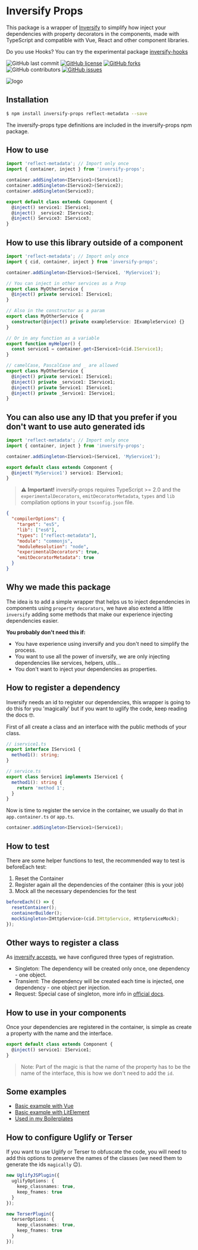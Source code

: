 # Inversify Props

This package is a wrapper of [Inversify](https://github.com/inversify) to simplify how inject your dependencies with property decorators in the components, made with TypeScript and compatible with Vue, React and other component libraries.

Do you use Hooks? You can try the experimental package [inversify-hooks](https://github.com/ckgrafico/inversify-hooks)

![GitHub last commit](https://img.shields.io/github/last-commit/CKGrafico/inversify-props/master.svg)
[![GitHub license](https://img.shields.io/github/license/CKGrafico/inversify-props.svg)](https://github.com/CKGrafico/inversify-props/blob/master/LICENSE)
[![GitHub forks](https://img.shields.io/github/forks/CKGrafico/inversify-props.svg)](https://github.com/CKGrafico/inversify-props/network)
![GitHub contributors](https://img.shields.io/github/contributors/CKGrafico/inversify-props.svg)
[![GitHub issues](https://img.shields.io/github/issues/CKGrafico/inversify-props.svg)](https://github.com/CKGrafico/inversify-props/issues)

![logo](https://i.imgur.com/syVbzU6.gif)

## Installation

```bash
$ npm install inversify-props reflect-metadata --save
```

The inversify-props type definitions are included in the inversify-props npm package.

## How to use

```ts
import 'reflect-metadata'; // Import only once
import { container, inject } from 'inversify-props';

container.addSingleton<IService1>(Service1);
container.addSingleton<IService2>(Service2);
container.addSingleton(Service3);

export default class extends Component {
  @inject() service1: IService1;
  @inject() _service2: IService2;
  @inject() Service3: IService3;
}
```

## How to use this library outside of a component

```ts
import 'reflect-metadata'; // Import only once
import { cid, container, inject } from 'inversify-props';

container.addSingleton<IService1>(Service1, 'MyService1');

// You can inject in other services as a Prop
export class MyOtherService {
  @inject() private service1: IService1;
}

// Also in the constructor as a param
export class MyOtherService {
  constructor(@inject() private exampleService: IExampleService) {}
}

// Or in any function as a variable
export function myHelper() {
  const service1 = container.get<IService1>(cid.IService1);
}

// camelCase, PascalCase and _ are allowed
export class MyOtherService {
  @inject() private service1: IService1;
  @inject() private _service1: IService1;
  @inject() private Service1: IService1;
  @inject() private _Service1: IService1;
}
```

## You can also use any ID that you prefer if you don't want to use auto generated ids

```ts
import 'reflect-metadata'; // Import only once
import { container, inject } from 'inversify-props';

container.addSingleton<IService1>(Service1, 'MyService1');

export default class extends Component {
  @inject('MyService1') service1: IService1;
}
```

> :warning: **Important!** inversify-props requires TypeScript >= 2.0 and the `experimentalDecorators`, `emitDecoratorMetadata`, `types` and `lib`
> compilation options in your `tsconfig.json` file.

```json
{
  "compilerOptions": {
    "target": "es5",
    "lib": ["es6"],
    "types": ["reflect-metadata"],
    "module": "commonjs",
    "moduleResolution": "node",
    "experimentalDecorators": true,
    "emitDecoratorMetadata": true
  }
}
```

## Why we made this package

The idea is to add a simple wrapper that helps us to inject dependencies in components using `property decorators`, we have also extend a little `inversify` adding some methods that make our experience injecting dependencies easier.

**You probably don't need this if:**

- You have experience using inversify and you don't need to simplify the process.
- You want to use all the power of inversify, we are only injecting dependencies like services, helpers, utils...
- You don't want to inject your dependencies as properties.

## How to register a dependency

Inversify needs an id to register our dependencies, this wrapper is going to do this for you 'magically' but if you want to uglify the code, keep reading the docs 🤓.

First of all create a class and an interface with the public methods of your class.

```ts
// iservice1.ts
export interface IService1 {
  method1(): string;
}

// service.ts
export class Service1 implements IService1 {
  method1(): string {
    return 'method 1';
  }
}
```

Now is time to register the service in the container, we usually do that in `app.container.ts` or `app.ts`.

```ts
container.addSingleton<IService1>(Service1);
```

## How to test

There are some helper functions to test, the recommended way to test is beforeEach test:

1. Reset the Container
2. Register again all the dependencies of the container (this is your job)
3. Mock all the necessary dependencies for the test

```ts
beforeEach(() => {
  resetContainer();
  containerBuilder();
  mockSingleton<IHttpService>(cid.IHttpService, HttpServiceMock);
});
```

## Other ways to register a class

As [inversify accepts](https://github.com/inversify/InversifyJS/blob/master/wiki/scope.md), we have configured three types of registration.

- Singleton: The dependency will be created only once, one dependency - one object.
- Transient: The dependency will be created each time is injected, one dependency - one object per injection.
- Request: Special case of singleton, more info in [official docs](https://github.com/inversify/InversifyJS/blob/master/wiki/scope.md#about-inrequestscope).

## How to use in your components

Once your dependencies are registered in the container, is simple as create a property with the name and the interface.

```ts
export default class extends Component {
  @inject() service1: IService1;
}
```

> Note: Part of the magic is that the name of the property has to be the name of the interface, this is how we don't need to add the `id`.

## Some examples

- [Basic example with Vue](https://github.com/CKGrafico/inversify-props/tree/master/examples/vue)
- [Basic example with LitElement](https://github.com/CKGrafico/inversify-props/tree/master/examples/lit-element)
- [Used in my Boilerplates](https://boilerplates.js.org)

## How to configure Uglify or Terser

If you want to use Uglify or Terser to obfuscate the code, you will need to add this options to preserve the names of the classes (we need them to generate the ids `magically` 😉).

```ts
new UglifyJSPlugin({
  uglifyOptions: {
    keep_classnames: true,
    keep_fnames: true
  }
});
```

```ts
new TerserPlugin({
  terserOptions: {
    keep_classnames: true,
    keep_fnames: true
  }
});
```
